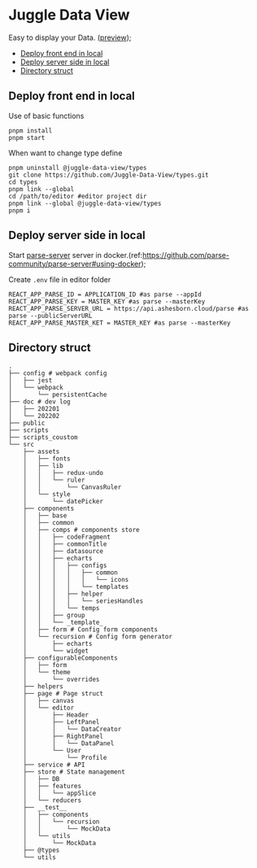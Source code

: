 # Juggle Data View
Easy to display your Data. ([preview](https://dataview.ashesborn.cloud/));

- [Deploy front end in local](#Deploy-front-end-in-local)
- [Deploy server side in local](#Deploy-server-side-in-local)
- [Directory struct ](#Directory-struct )

## Deploy front end in local

Use of basic functions
```shell
pnpm install
pnpm start
```

When want to change type define

``` shell
pnpm uninstall @juggle-data-view/types
git clone https://github.com/Juggle-Data-View/types.git
cd types
pnpm link --global
cd /path/to/editor #editor project dir
pnpm link --global @juggle-data-view/types
pnpm i
```

## Deploy server side in local
Start [parse-server](https://github.com/parse-community/parse-server) server in docker.(ref:https://github.com/parse-community/parse-server#using-docker);

Create `.env` file in editor folder
```shell
REACT_APP_PARSE_ID = APPLICATION_ID #as parse --appId
REACT_APP_PARSE_KEY = MASTER_KEY #as parse --masterKey 
REACT_APP_PARSE_SERVER_URL = https://api.ashesborn.cloud/parse #as parse --publicServerURL
REACT_APP_PARSE_MASTER_KET = MASTER_KEY #as parse --masterKey 
```

## Directory struct 
```
.
├── config # webpack config
│   ├── jest
│   └── webpack
│       └── persistentCache
├── doc # dev log
│   ├── 202201
│   └── 202202
├── public
├── scripts
├── scripts_coustom
└── src
    ├── assets
    │   ├── fonts
    │   ├── lib
    │   │   ├── redux-undo
    │   │   └── ruler
    │   │       └── CanvasRuler
    │   └── style
    │       └── datePicker
    ├── components
    │   ├── base
    │   ├── common
    │   ├── comps # components store
    │   │   ├── codeFragment
    │   │   ├── commonTitle
    │   │   ├── datasource
    │   │   ├── echarts
    │   │   │   ├── configs
    │   │   │   │   ├── common
    │   │   │   │   │   └── icons
    │   │   │   │   └── templates
    │   │   │   ├── helper
    │   │   │   │   └── seriesHandles
    │   │   │   └── temps
    │   │   ├── group
    │   │   └── _template_
    │   ├── form # Config form components
    │   └── recursion # Config form generator
    │       ├── echarts
    │       └── widget
    ├── configurableComponents
    │   ├── form
    │   └── theme
    │       └── overrides
    ├── helpers
    ├── page # Page struct
    │   ├── canvas
    │   └── editor
    │       ├── Header
    │       ├── LeftPanel
    │       │   └── DataCreator
    │       ├── RightPanel
    │       │   └── DataPanel
    │       └── User
    │           └── Profile
    ├── service # API
    ├── store # State management
    │   ├── DB
    │   ├── features
    │   │   └── appSlice
    │   └── reducers
    ├── __test__
    │   ├── components
    │   │   └── recursion
    │   │       └── MockData
    │   └── utils
    │       └── MockData
    ├── @types
    └── utils
```
